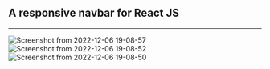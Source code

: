 ## A responsive navbar for React JS
---
![Screenshot from 2022-12-06 19-08-57](https://user-images.githubusercontent.com/110123287/205927459-b7cff1bd-513c-4727-81d0-99954ace806b.png)
![Screenshot from 2022-12-06 19-08-52](https://user-images.githubusercontent.com/110123287/205927482-b6bb781a-7f29-435b-9b43-b8ee953dfad2.png)
![Screenshot from 2022-12-06 19-08-50](https://user-images.githubusercontent.com/110123287/205927503-f2692f2b-edca-4da1-94bb-60ad2f8fc398.png)
